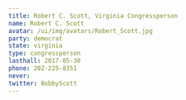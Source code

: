```yaml
---
title: Robert C. Scott, Virginia Congressperson
name: Robert C. Scott
avatar: /ui/img/avatars/Robert_Scott.jpg
party: democrat
state: virginia
type: congressperson
lasthall: 2017-05-30
phone: 202-225-8351
never:
twitter: BobbyScott
---
```

